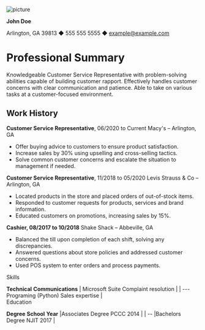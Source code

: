 ![picture]()

**John Doe**

Arlington, GA 39813 ◆ 555 555 5555 ◆ example@example.com

# Professional Summary
Knowledgeable Customer Service Representative with problem-solving abilities capable of building
customer rapport. Effectively handles customer concerns with clear communication and patience. Able to
take on various tasks at a customer-focused environment.

## Work History
**Customer Service Representative**, 06/2020 to Current
Macy's – Arlington,  GA
* Offer buying advice to customers to ensure product satisfaction.
* Increase sales by 30% using upselling and cross-selling tactics.
* Solve common customer concerns and escalate the situation to management if needed.


**Customer Service Representative**, 11/2018 to 05/2020
Levis Strauss & Co – Arlington, GA
* Located products in the store and placed orders of out-of-stock items.
* Responded to customer requests for products, services and brand information.
* Educated customers on promotions, increasing sales by 15%.

**Cashier, 08/2017 to 10/2018**
Shake Shack – Abbeville, GA
* Balanced the till upon completion of each shift, solving any discrepancies.
* Answered questions about store policies and addressed customer concerns.
* Used POS system to enter orders and process payments.

Skills

**Technical**               **Communications**
| Microsoft Suite     Complaint resolution | 
| ---
 Programing (Python) Sales expertise |   
Education

**Degree**            **School**             **Year**
|Associates Degree   PCCC                 2014 |
| --
|Bachelors Degree    NJIT                 2017 |
